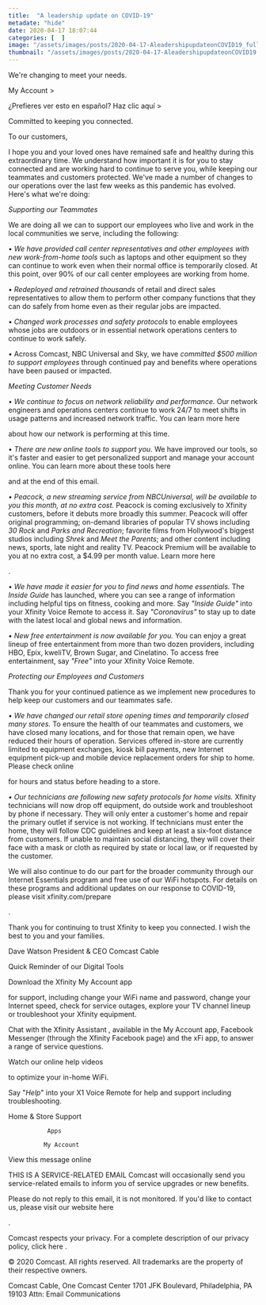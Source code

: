 ```yaml
---
title:  "A leadership update on COVID-19"
metadate: "hide"
date: 2020-04-17 18:07:44
categories: [  ]
image: "/assets/images/posts/2020-04-17-AleadershipupdateonCOVID19_full.png"
thumbnail: "/assets/images/posts/2020-04-17-AleadershipupdateonCOVID19.png"
---
```

We're changing to meet your needs.


My Account >


¿Prefieres ver esto en español? Haz clic aquí >


Committed to keeping you
connected.


To our customers,

I hope you and your loved ones have remained safe and healthy during this
extraordinary time. We understand how important it is for you to stay
connected and are working hard to continue to serve you, while keeping our
teammates and customers protected. We've made a number of changes to our
operations over the last few weeks as this pandemic has evolved. Here's
what we're doing:

*Supporting our Teammates*

We are doing all we can to support our employees who live and work in the
local communities we serve, including the following:

•
*We have provided call center representatives and other employees with new
work-from-home tools* such as laptops and other equipment so they can
continue to work even when their normal office is temporarily closed. At
this point, over 90% of our call center employees are working from home.

•
*Redeployed and retrained thousands* of retail and direct sales
representatives to allow them to perform other company functions that they
can do safely from home even as their regular jobs are impacted.

•
*Changed work processes and safety protocols* to enable employees whose
jobs are outdoors or in essential network operations centers to continue to
work safely.

•
Across Comcast, NBC Universal and Sky, we have *committed $500 million to
support employees* through continued pay and benefits where operations have
been paused or impacted.


*Meeting Customer Needs*

•
*We continue to focus on network reliability and performance.* Our network
engineers and operations centers continue to work 24/7 to meet shifts in
usage patterns and increased network traffic. You can learn more here

about how our network is performing at this time.

•
*There are new online tools to support you.* We have improved our tools, so
it's faster and easier to get personalized support and manage your account
online. You can learn more about these tools here

and at the end of this email.

•
*Peacock, a new streaming service from NBCUniversal, will be available to
you this month, at no extra cost.* Peacock is coming exclusively to Xfinity
customers, before it debuts more broadly this summer. Peacock will offer
original programming; on-demand libraries of popular TV shows including *30
Rock* and *Parks and Recreation*; favorite films from Hollywood's biggest
studios including *Shrek* and *Meet the Parents*; and other content
including news, sports, late night and reality TV. Peacock Premium will be
available to you at no extra cost, a $4.99 per month value. Learn more here

.

•
*We have made it easier for you to find news and home essentials.* The *Inside
Guide* has launched, where you can see a range of information including
helpful tips on fitness, cooking and more. Say *"Inside Guide"* into your
Xfinity Voice Remote to access it. Say *"Coronavirus"* to stay up to date
with the latest local and global news and information.

•
*New free entertainment is now available for you.* You can enjoy a great
lineup of free entertainment from more than two dozen providers, including
HBO, Epix, kweliTV, Brown Sugar, and Cinelatino. To access free
entertainment, say *"Free"* into your Xfinity Voice Remote.


*Protecting our Employees and Customers*

Thank you for your continued patience as we implement new procedures to
help keep our customers and our teammates safe.

•
*We have changed our retail store opening times and temporarily closed many
stores.* To ensure the health of our teammates and customers, we have
closed many locations, and for those that remain open, we have reduced
their hours of operation. Services offered in-store are currently limited
to equipment exchanges, kiosk bill payments, new Internet equipment pick-up
and mobile device replacement orders for ship to home. Please check online

for hours and status before heading to a store.

•
*Our technicians are following new safety protocols for home visits.*
Xfinity technicians will now drop off equipment, do outside work and
troubleshoot by phone if necessary. They will only enter a customer's home
and repair the primary outlet if service is not working. If technicians
must enter the home, they will follow CDC guidelines and keep at least a
six-foot distance from customers. If unable to maintain social distancing,
they will cover their face with a mask or cloth as required by state or
local law, or if requested by the customer.

We will also continue to do our part for the broader community through our
Internet Essentials program and free use of our WiFi hotspots. For details
on these programs and additional updates on our response to COVID-19,
please visit xfinity.com/prepare

.

Thank you for continuing to trust Xfinity to keep you connected. I wish the
best to you and your families.



Dave Watson
President & CEO
Comcast Cable


Quick Reminder of our Digital Tools


Download the Xfinity My Account app

for support, including change your WiFi name and password, change your
Internet speed, check for service outages, explore your TV channel lineup
or troubleshoot your Xfinity equipment.

Chat with the Xfinity Assistant
,
available in the My Account app, Facebook Messenger (through the Xfinity
Facebook page) and the xFi app, to answer a range of service questions.

Watch our online help videos

to optimize your in-home WiFi.

Say "*Help*" into your X1 Voice Remote for help and support including
troubleshooting.

Home & Store Support

               Apps

              My Account


View this message online


THIS IS A SERVICE-RELATED EMAIL
Comcast will occasionally send you service-related emails to inform you
of service upgrades or new benefits.

Please do not reply to this email, it is not monitored.
If you'd like to contact us, please visit our website here

.

Comcast respects your privacy. For a complete description of our privacy
policy, click here
.


© 2020 Comcast. All rights reserved. All trademarks are the property of
their respective owners.

Comcast Cable, One Comcast Center
1701 JFK Boulevard, Philadelphia, PA 19103
Attn: Email Communications




